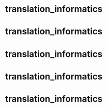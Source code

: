 # translation_informatics
# translation_informatics
# translation_informatics
# translation_informatics
# translation_informatics
